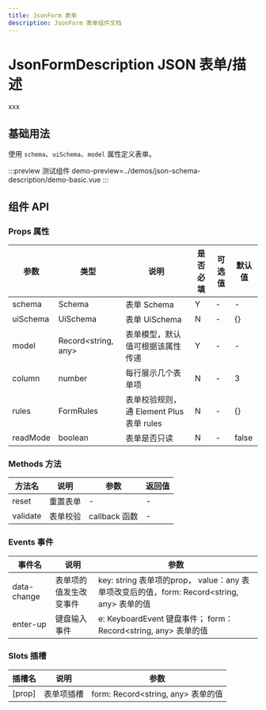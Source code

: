 ```yaml
---
title: JsonForm 表单
description: JsonForm 表单组件文档
---
```


# JsonFormDescription JSON 表单/描述

xxx

## 基础用法

使用 `schema`、`uiSchema`、`model` 属性定义表单。

:::preview 测试组件
demo-preview=../demos/json-schema-description/demo-basic.vue
:::

## 组件 API

### Props 属性

| 参数       | 类型                  | 说明                             | 是否必填 | 可选值 | 默认值   |
|----------|---------------------|--------------------------------|------|-----|-------|
| schema   | Schema              | 表单 Schema                      | Y    | -   | -     |
| uiSchema | UiSchema            | 表单 UiSchema                    | N    | -   | {}    |
| model    | Record<string, any> | 表单模型，默认值可根据该属性传递               | Y    | -   | -     |
| column   | number              | 每行展示几个表单项                      | N    | -   | 3     |
| rules    | FormRules           | 表单校验规则，通 Element Plus 表单 rules | N    | -   | {}    |
| readMode | boolean             | 表单是否只读                         | N    | -   | false |

### Methods 方法

| 方法名      |  说明  | 参数          | 返回值 |
|----------|:----:|-------------|-----|
| reset    | 重置表单 | -           | -   |
| validate | 表单校验 | callback 函数 | -   |

### Events 事件

| 事件名         | 说明          | 参数                                                                      |
|-------------|-------------|-------------------------------------------------------------------------|
| data-change | 表单项的值发生改变事件 | key: string 表单项的prop， value：any 表单项改变后的值，form: Record<string, any> 表单的值 |
| enter-up    | 键盘输入事件      | e: KeyboardEvent 键盘事件； form：Record<string, any> 表单的值                    |

### Slots 插槽

| 插槽名    | 说明    | 参数                             |
|--------|-------|--------------------------------|
| [prop] | 表单项插槽 | form: Record<string, any> 表单的值 |



